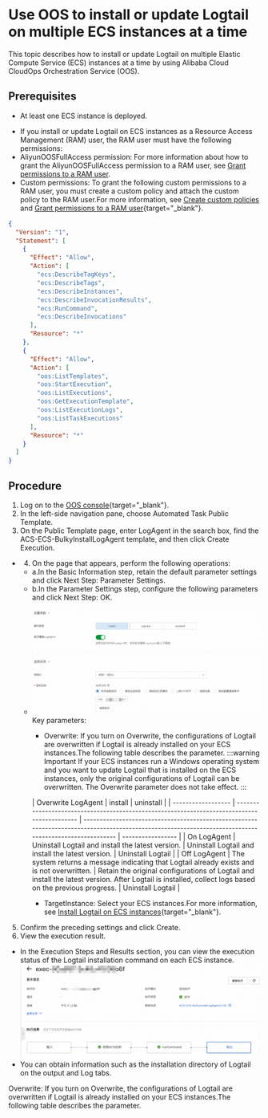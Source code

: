 # Use OOS to install or update Logtail on multiple ECS instances at a time

This topic describes how to install or update Logtail on multiple Elastic Compute Service (ECS) instances at a time by using Alibaba Cloud CloudOps Orchestration Service (OOS).

## Prerequisites

- At least one ECS instance is deployed.

* If you install or update Logtail on ECS instances as a Resource Access Management (RAM) user, the RAM user must have the following permissions:
* AliyunOOSFullAccess permission: For more information about how to grant the AliyunOOSFullAccess permission to a RAM user, see [Grant permissions to a RAM user](https://help.aliyun.com/zh/ram/user-guide/grant-permissions-to-the-ram-user?spm=a2c4g.11186623.0.i11).
* Custom permissions: To grant the following custom permissions to a RAM user, you must create a custom policy and attach the custom policy to the RAM user.For more information, see [Create custom policies](https://help.aliyun.com/zh/ram/user-guide/create-a-custom-policy?spm=a2c4g.11186623.0.i17) and [Grant permissions to a RAM user](https://help.aliyun.com/zh/ram/user-guide/grant-permissions-to-the-ram-user?spm=a2c4g.11186623.0.i18){target="_blank"}.

```json
{
  "Version": "1",
  "Statement": [
    {
      "Effect": "Allow",
      "Action": [
        "ecs:DescribeTagKeys",
        "ecs:DescribeTags",
        "ecs:DescribeInstances",
        "ecs:DescribeInvocationResults",
        "ecs:RunCommand",
        "ecs:DescribeInvocations"
      ],
      "Resource": "*"
    },
    {
      "Effect": "Allow",
      "Action": [
        "oos:ListTemplates",
        "oos:StartExecution",
        "oos:ListExecutions",
        "oos:GetExecutionTemplate",
        "oos:ListExecutionLogs",
        "oos:ListTaskExecutions"
      ],
      "Resource": "*"
    }
  ]
}
```

## Procedure

1.  Log on to the [OOS console](https://account.aliyun.com/login/login.htm?oauth_callback=https%3A%2F%2Foos.console.aliyun.com%2F%3Fspm%3Da2c4g.11186623.0.0.69233028xdubSL&lang=zh){target="_blank"}.
2.  In the left-side navigation pane, choose Automated Task Public Template.
3.  On the Public Template page, enter LogAgent in the search box, find the ACS-ECS-BulkyInstallLogAgent template, and then click Create Execution.

- 4. On the page that appears, perform the following operations:

  - a.In the Basic Information step, retain the default parameter settings and click Next Step: Parameter Settings.
  - b.In the Parameter Settings step, configure the following parameters and click Next Step: OK.

  * ![image.png](./img/oss1.png)
    Key parameters:

    - Overwrite: If you turn on Overwrite, the configurations of Logtail are overwritten if Logtail is already installed on your ECS instances.The following table describes the parameter.
      :::warning
      Important If your ECS instances run a Windows operating system and you want to update Logtail that is installed on the ECS instances, only the original configurations of Logtail can be overwritten. The Overwrite parameter does not take effect.
      :::

    | Overwrite LogAgent | install                                                                                     | uninstall                                                                                                                                              |
    | ------------------ | ------------------------------------------------------------------------------------------- | ------------------------------------------------------------------------------------------------------------------------------------------------------ | ----------------- |
    | On LogAgent        | Uninstall Logtail and install the latest version.                                           | Uninstall Logtail and install the latest version.                                                                                                      | Uninstall Logtail |
    | Off LogAgent       | The system returns a message indicating that Logtail already exists and is not overwritten. | Retain the original configurations of Logtail and install the latest version. After Logtail is installed, collect logs based on the previous progress. | Uninstall Logtail |

    - TargetInstance: Select your ECS instances.For more information, see [Install Logtail on ECS instances](https://help.aliyun.com/zh/sls/user-guide/install-logtail-on-ecs-instances?spm=a2c4g.11186623.0.i3#table-pf1-ty1-5qj){target="_blank"}.

5. Confirm the preceding settings and click Create.
6. View the execution result.

- In the Execution Steps and Results section, you can view the execution status of the Logtail installation command on each ECS instance.
  ![image.png](./img/oss2.png)
- You can obtain information such as the installation directory of Logtail on the output and Log tabs.

Overwrite: If you turn on Overwrite, the configurations of Logtail are overwritten if Logtail is already installed on your ECS instances.The following table describes the parameter.
